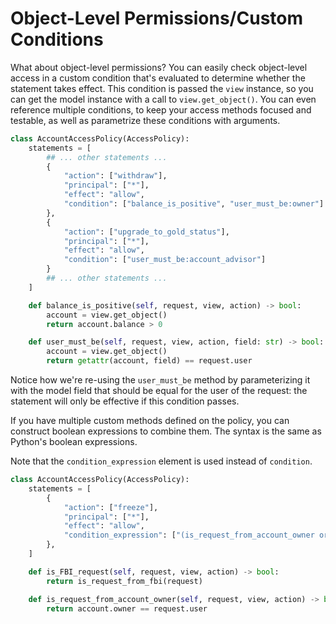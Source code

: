 # Object-Level Permissions/Custom Conditions

What about object-level permissions? You can easily check object-level access in a custom condition that's evaluated to determine whether the statement takes effect. This condition is passed the `view` instance, so you can get the model instance with a call to `view.get_object()`. You can even reference multiple conditions, to keep your access methods focused and testable, as well as parametrize these conditions with arguments.

```python hl_lines="14 25"
class AccountAccessPolicy(AccessPolicy):
    statements = [
        ## ... other statements ...
        {
            "action": ["withdraw"],
            "principal": ["*"],
            "effect": "allow",
            "condition": ["balance_is_positive", "user_must_be:owner"]
        },
        {
            "action": ["upgrade_to_gold_status"],
            "principal": ["*"],
            "effect": "allow",
            "condition": ["user_must_be:account_advisor"]
        }
        ## ... other statements ...
    ]

    def balance_is_positive(self, request, view, action) -> bool:
        account = view.get_object()
        return account.balance > 0

    def user_must_be(self, request, view, action, field: str) -> bool:
        account = view.get_object()
        return getattr(account, field) == request.user
```

Notice how we're re-using the `user_must_be` method by parameterizing it with the model field that should be equal for the user of the request: the statement will only be effective if this condition passes.

If you have multiple custom methods defined on the policy, you can construct boolean expressions to combine them. The syntax is the same as Python's boolean expressions.

Note that the `condition_expression` element is used instead of `condition`.

```python
class AccountAccessPolicy(AccessPolicy):
    statements = [
        {
            "action": ["freeze"],
            "principal": ["*"],
            "effect": "allow",
            "condition_expression": ["(is_request_from_account_owner or is_FBI_request)"]
        },
    ]

    def is_FBI_request(self, request, view, action) -> bool:
        return is_request_from_fbi(request)

    def is_request_from_account_owner(self, request, view, action) -> bool:
        return account.owner == request.user
```
